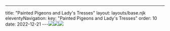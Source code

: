 ---
title: "Painted Pigeons and Lady's Tresses"
layout: layouts/base.njk
eleventyNavigation:
  key: "Painted Pigeons and Lady's Tresses"
  order: 10
date: 2022-12-21
---![](http://images.squarespace-cdn.com/content/v1/570e284d4c2f85f6fd8df7c9/1645956695738-20JK8AZA1DE58UA3RRF2/50%25Postcard+print.jpg)![](https://s3.eu-west-1.amazonaws.com/jessicaakerman.com/IMG_20190901_170509_541.jpg)![](https://s3.eu-west-1.amazonaws.com/jessicaakerman.com/LadysTressesPaintedPigeonsCollection-web.jpg)